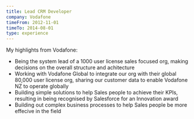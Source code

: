 ```yaml
---
title: Lead CRM Developer
company: Vodafone
timeFrom: 2012-11-01
timeTo: 2014-08-01
type: experience
---
```

My highlights from Vodafone:
- Being the system lead of a 1000 user license sales focused org, making
  decisions on the overall structure and achitecture
- Working with Vodafone Global to integrate our org with their global 80,000 
  user license org, sharing our customer data to enable Vodafone NZ to operate 
  globally
- Building simple solutions to help Sales people to achieve their KPIs, 
  resulting in being recognised by Salesforce for an Innovation award
- Building out complex business processes to help Sales people be more effecive 
  in the field
